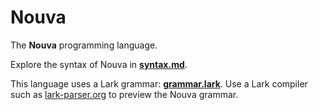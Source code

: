 # Nouva

The **Nouva** programming language.

Explore the syntax of Nouva in **[syntax.md](syntax.md)**.

This language uses a Lark grammar: **[grammar.lark](grammar.lark)**.
Use a Lark compiler such as [lark-parser.org](https://www.lark-parser.org/ide/) to preview the Nouva grammar.
